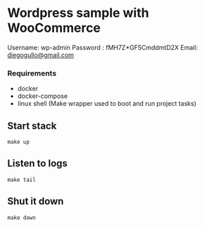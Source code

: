 # Wordpress sample with WooCommerce

Username: wp-admin
Password : fMH7Z*GF5CmddmtD2X
Email: diegogullo@gmail.com

### Requirements

- docker
- docker-compose
- linux shell (Make wrapper used to boot and run project tasks)

## Start stack

```
make up
```

## Listen to logs

```
make tail
```

## Shut it down

```
make down
```